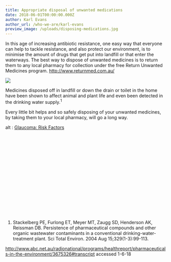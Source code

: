 ```yaml
---
title: Appropriate disposal of unwanted medications
date: 2018-06-01T00:00:00.000Z
author: Karl Evans
author_url: /who-we-are/karl-evans
preview_image: /uploads/disposing-medications.jpg
---
```


In this age of increasing antibiotic resistance, one easy way that everyone can help to tackle resistance, and also protect our environment, is to minimise the amount of drugs that get put into landfill or that enter the waterways. The best way to dispose of unwanted medicines is to return them to any local pharmacy for collection under the free Return Unwanted Medicines program. http://www.returnmed.com.au/

![](logo.png)

Medicines disposed off in landfill or down the drain or toilet in the home have been shown to affect animal and plant life and even been detected in the drinking water supply.<sup>1</sup>

Every little bit helps and so safely disposing of your unwanted medicines, by taking them to your local pharmacy, will go a long way.

<div class="myWrapper" style="position: relative; padding-bottom: 56.25%; height: 0;"><!--[if IE]><iframe frameborder="0" type="text/html" src="https://www.youtube.com/embed/jt2Hn4nqd2A" width="100%" height="100%" style="position:absolute;top:0;left:0;width:100%;height:100%;"></iframe><![endif]--><!--[if !IE]> <--><object data="https://www.youtube.com/embed/jt2Hn4nqd2A" type="text/html" width="100%" height="100%" style="position:absolute;top:0;left:0;width:100%;height:100%;">  alt : <a href="https://www.youtube.com/embed/jt2Hn4nqd2A">Glaucoma: Risk Factors </a></object><!--> <![endif]--></div>

1. Stackelberg PE, Furlong ET, Meyer MT, Zaugg SD, Henderson AK, Reissman DB. Persistence of pharmaceutical compounds and other organic wastewater contaminants in a conventional drinking-water-treatment plant. Sci Total Environ. 2004 Aug 15;329(1-3):99-113.

http://www.abc.net.au/radionational/programs/healthreport/pharmaceuticals-in-the-environment/3675326#transcript accessed 1-6-18
